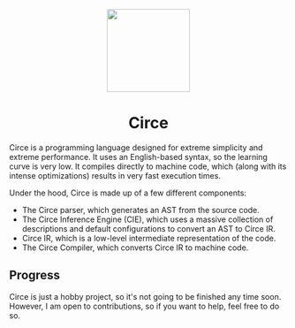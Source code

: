 <div align="center">
  <img src="https://fs.cski.dev/assets/circelang.svg"
  height="150" />
  <h1>Circe</h1>
</div>

Circe is a programming language designed for extreme simplicity and extreme performance. It uses an English-based syntax, so the learning curve is very low. It compiles directly to machine code, which (along with its intense optimizations) results in very fast execution times.

Under the hood, Circe is made up of a few different components:

- The Circe parser, which generates an AST from the source code.
- The Circe Inference Engine (CIE), which uses a massive collection of descriptions and default configurations to convert an AST to Circe IR.
- Circe IR, which is a low-level intermediate representation of the code.
- The Circe Compiler, which converts Circe IR to machine code.

## Progress

Circe is just a hobby project, so it's not going to be finished any time soon. However, I am open to contributions, so if you want to help, feel free to do so.